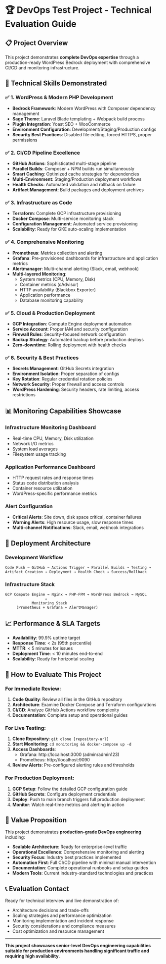 # 🏆 DevOps Test Project - Technical Evaluation Guide

## 📋 Project Overview

This project demonstrates **complete DevOps expertise** through a production-ready WordPress Bedrock deployment with comprehensive CI/CD and monitoring infrastructure.

## 🎯 Technical Skills Demonstrated

### ✅ **1. WordPress & Modern PHP Development**
- **Bedrock Framework**: Modern WordPress with Composer dependency management
- **Sage Theme**: Laravel Blade templating + Webpack build process
- **Plugin Integration**: Yoast SEO + WooCommerce
- **Environment Configuration**: Development/Staging/Production configs
- **Security Best Practices**: Disabled file editing, forced HTTPS, proper permissions

### ✅ **2. CI/CD Pipeline Excellence** 
- **GitHub Actions**: Sophisticated multi-stage pipeline
- **Parallel Builds**: Composer + NPM builds run simultaneously
- **Smart Caching**: Optimized cache strategies for dependencies
- **Multi-Environment**: Staging/Production deployment workflows
- **Health Checks**: Automated validation and rollback on failure
- **Artifact Management**: Build packages and deployment archives

### ✅ **3. Infrastructure as Code**
- **Terraform**: Complete GCP infrastructure provisioning
- **Docker Compose**: Multi-service monitoring stack
- **Configuration Management**: Automated service provisioning
- **Scalability**: Ready for GKE auto-scaling implementation

### ✅ **4. Comprehensive Monitoring**
- **Prometheus**: Metrics collection and alerting
- **Grafana**: Pre-provisioned dashboards for infrastructure and application metrics
- **Alertmanager**: Multi-channel alerting (Slack, email, webhook)
- **Multi-layered Monitoring**:
  - System metrics (CPU, Memory, Disk)
  - Container metrics (cAdvisor)
  - HTTP availability (Blackbox Exporter)
  - Application performance
  - Database monitoring capability

### ✅ **5. Cloud & Production Deployment**
- **GCP Integration**: Compute Engine deployment automation
- **Service Account**: Proper IAM and security configuration  
- **Firewall Rules**: Security-focused network configuration
- **Backup Strategy**: Automated backup before production deploys
- **Zero-downtime**: Rolling deployment with health checks

### ✅ **6. Security & Best Practices**
- **Secrets Management**: GitHub Secrets integration
- **Environment Isolation**: Proper separation of configs
- **Key Rotation**: Regular credential rotation policies
- **Network Security**: Proper firewall and access controls
- **WordPress Hardening**: Security headers, rate limiting, access restrictions

## 📊 **Monitoring Capabilities Showcase**

### Infrastructure Monitoring Dashboard
- Real-time CPU, Memory, Disk utilization
- Network I/O metrics
- System load averages
- Filesystem usage tracking

### Application Performance Dashboard  
- HTTP request rates and response times
- Status code distribution analysis
- Container resource utilization
- WordPress-specific performance metrics

### Alert Configuration
- **Critical Alerts**: Site down, disk space critical, container failures
- **Warning Alerts**: High resource usage, slow response times
- **Multi-channel Notifications**: Slack, email, webhook integrations

## 🚀 **Deployment Architecture**

### Development Workflow
```
Code Push → GitHub → Actions Trigger → Parallel Builds → Testing → Artifact Creation → Deployment → Health Check → Success/Rollback
```

### Infrastructure Stack
```
GCP Compute Engine → Nginx → PHP-FPM → WordPress Bedrock → MySQL
                  ↓
            Monitoring Stack
     (Prometheus + Grafana + AlertManager)
```

## 📈 **Performance & SLA Targets**

- **Availability**: 99.9% uptime target
- **Response Time**: < 2s (95th percentile)  
- **MTTR**: < 5 minutes for issues
- **Deployment Time**: < 10 minutes end-to-end
- **Scalability**: Ready for horizontal scaling

## 🎥 **How to Evaluate This Project**

### For Immediate Review:
1. **Code Quality**: Review all files in the GitHub repository
2. **Architecture**: Examine Docker Compose and Terraform configurations
3. **CI/CD**: Analyze GitHub Actions workflow complexity
4. **Documentation**: Complete setup and operational guides

### For Live Testing:
1. **Clone Repository**: `git clone [repository-url]`
2. **Start Monitoring**: `cd monitoring && docker-compose up -d`
3. **Access Dashboards**: 
   - Grafana: http://localhost:3000 (admin/admin123)
   - Prometheus: http://localhost:9090
4. **Review Alerts**: Pre-configured alerting rules and thresholds

### For Production Deployment:
1. **GCP Setup**: Follow the detailed GCP configuration guide
2. **GitHub Secrets**: Configure deployment credentials
3. **Deploy**: Push to main branch triggers full production deployment
4. **Monitor**: Watch real-time metrics and alerting in action

## 🏅 **Value Proposition**

This project demonstrates **production-grade DevOps engineering** including:

- **Scalable Architecture**: Ready for enterprise-level traffic
- **Operational Excellence**: Comprehensive monitoring and alerting
- **Security Focus**: Industry best practices implemented
- **Automation First**: Full CI/CD pipeline with minimal manual intervention
- **Documentation**: Complete operational runbooks and setup guides
- **Modern Tools**: Current industry-standard technologies and practices

## 📞 **Evaluation Contact**

Ready for technical interview and live demonstration of:
- Architecture decisions and trade-offs
- Scaling strategies and performance optimization
- Monitoring implementation and incident response
- Security considerations and compliance measures
- Cost optimization and resource management

---

**This project showcases senior-level DevOps engineering capabilities suitable for production environments handling significant traffic and requiring high availability.**